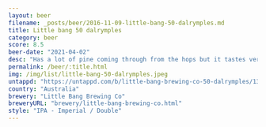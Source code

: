 ```yaml
---
layout: beer
filename: _posts/beer/2016-11-09-little-bang-50-dalrymples.md
title: Little bang 50 dalrymples
category: beer
score: 8.5
beer-date: "2021-04-02"
desc: "Has a lot of pine coming through from the hops but it tastes very fresh. A strong beer to savour and enjoy"
permalink: /beer/:title.html
img: /img/list/little-bang-50-dalrymples.jpeg
untappd: "https://untappd.com/b/little-bang-brewing-co-50-dalrymples/1398082"
country: "Australia"
brewery: "Little Bang Brewing Co"
breweryURL: "brewery/little-bang-brewing-co.html"
style: "IPA - Imperial / Double"
---
```

